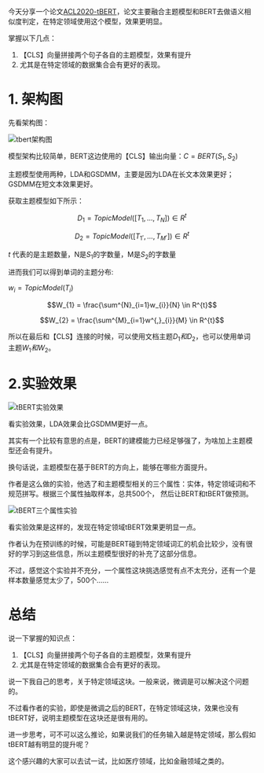 今天分享一个论文[ACL2020-tBERT](https://www.aclweb.org/anthology/2020.acl-main.630.pdf, "tBERT: Topic Models and BERT Joining Forces for Semantic Similarity Detection")，论文主要融合主题模型和BERT去做语义相似度判定，在特定领域使用这个模型，效果更明显。

掌握以下几点：

1. 【CLS】向量拼接两个句子各自的主题模型，效果有提升
2. 尤其是在特定领域的数据集合会有更好的表现。

# 1. 架构图

先看架构图：

![tbert架构图](https://picsfordablog.oss-cn-beijing.aliyuncs.com/2020-12-05-140314.jpg)

模型架构比较简单，BERT这边使用的【CLS】输出向量：$C=BERT(S_{1},S_{2})$

主题模型使用两种，LDA和GSDMM，主要是因为LDA在长文本效果更好；GSDMM在短文本效果更好。

获取主题模型如下所示：

$$D_{1} = TopicModel([T_{1},...,T_{N}]) \in R^{t}$$

$$D_{2} = TopicModel([T^{,}_{1},...,T^{,}_{M}]) \in R^{t}$$

$t$ 代表的是主题数量，N是$S_{1}$的字数量，M是$S_{2}$的字数量

进而我们可以得到单词的主题分布:

$w_{i} = TopicModel(T_{i})$

$$W_{1} = \frac{\sum^{N}_{i=1}w_{i}}{N} \in R^{t}$$

$$W_{2} = \frac{\sum^{M}_{i=1}w^{,}_{i}}{M} \in R^{t}$$

所以在最后和【CLS】连接的时候，可以使用文档主题$D_{1}和D_{2}$，也可以使用单词主题$W_{1}和W_{2}$。

# 2.实验效果

![tBERT实验效果](https://picsfordablog.oss-cn-beijing.aliyuncs.com/2020-12-05-140316.jpg)

看实验效果，LDA效果会比GSDMM更好一点。

其实有一个比较有意思的点是，BERT的建模能力已经足够强了，为啥加上主题模型还会有提升。

换句话说，主题模型在基于BERT的方向上，能够在哪些方面提升。

作者是这么做的实验，他选了和主题模型相关的三个属性：实体，特定领域词和不规范拼写。根据三个属性抽取样本，总共500个， 然后让BERT和tBERT做预测。

![tBERT三个属性实验](https://picsfordablog.oss-cn-beijing.aliyuncs.com/2020-12-05-140315.jpg)

看实验效果是这样的，发现在特定领域tBERT效果更明显一点。

作者认为在预训练的时候，可能是BERT碰到特定领域词汇的机会比较少，没有很好的学习到这些信息，所以主题模型很好的补充了这部分信息。

不过，感觉这个实验并不充分，一个属性这块挑选感觉有点不太充分，还有一个是样本数量感觉太少了，500个......

# 总结

说一下掌握的知识点：

1. 【CLS】向量拼接两个句子各自的主题模型，效果有提升
2. 尤其是在特定领域的数据集合会有更好的表现。

说一下我自己的思考，关于特定领域这块。一般来说，微调是可以解决这个问题的。

不过看作者的实验，即使是微调之后的BERT，在特定领域这块，效果也没有tBERT好，说明主题模型在这块还是很有用的。

进一步思考，可不可以这么推论，如果说我们的任务输入越是特定领域，那么假如tBERT越有明显的提升呢？

这个感兴趣的大家可以去试一试，比如医疗领域，比如金融领域之类的。